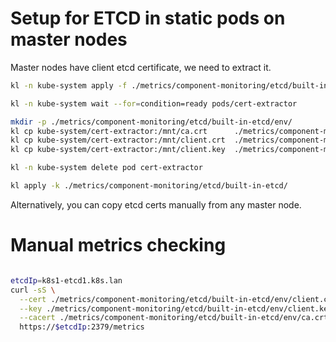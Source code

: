 
# Setup for ETCD in static pods on master nodes

Master nodes have client etcd certificate, we need to extract it.

```bash
kl -n kube-system apply -f ./metrics/component-monitoring/etcd/built-in-etcd/cert-extractor.yaml

kl -n kube-system wait --for=condition=ready pods/cert-extractor

mkdir -p ./metrics/component-monitoring/etcd/built-in-etcd/env/
kl cp kube-system/cert-extractor:/mnt/ca.crt      ./metrics/component-monitoring/etcd/built-in-etcd/env/ca.crt
kl cp kube-system/cert-extractor:/mnt/client.crt  ./metrics/component-monitoring/etcd/built-in-etcd/env/client.crt
kl cp kube-system/cert-extractor:/mnt/client.key  ./metrics/component-monitoring/etcd/built-in-etcd/env/client.key

kl -n kube-system delete pod cert-extractor

kl apply -k ./metrics/component-monitoring/etcd/built-in-etcd/
```

Alternatively, you can copy etcd certs manually from any master node.

# Manual metrics checking

```bash

etcdIp=k8s1-etcd1.k8s.lan
curl -sS \
  --cert ./metrics/component-monitoring/etcd/built-in-etcd/env/client.crt \
  --key ./metrics/component-monitoring/etcd/built-in-etcd/env/client.key \
  --cacert ./metrics/component-monitoring/etcd/built-in-etcd/env/ca.crt \
  https://$etcdIp:2379/metrics

```
